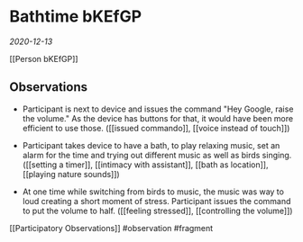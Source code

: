 # Bathtime bKEfGP
*2020-12-13*

[[Person bKEfGP]]

## Observations
- Participant is next to device and issues the command "Hey Google, raise the volume." As the device has buttons for that, it would have been more efficient to use those. ([[issued commando]], [[voice instead of touch]])

- Participant takes device to have a bath, to play relaxing music, set an alarm for the time and trying out different music as well as birds singing. ([[setting a timer]], [[intimacy with assistant]], [[bath as location]], [[playing nature sounds]])

- At one time while switching from birds to music, the music was way to loud creating a short moment of stress. Participant issues the command to put the volume to half. ([[feeling stressed]], [[controlling the volume]])


[[Participatory Observations]] #observation #fragment